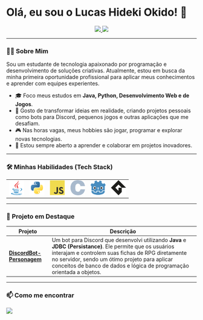 # Olá, eu sou o Lucas Hideki Okido! 👋

<p align="center">
  <a href="https://github.com/LucasPennacchi">
    <img src="https://github-readme-stats.vercel.app/api?username=LucasPennacchi&show_icons=true&theme=dracula&include_all_commits=true&count_private=true"/>
  </a>
  <a href="https://github.com/LucasPennacchi">
    <img src="https://github-readme-stats.vercel.app/api/top-langs/?username=LucasPennacchi&layout=compact&langs_count=7&theme=dracula"/>
  </a>
</p>

---

### 👨‍💻 Sobre Mim

Sou um estudante de tecnologia apaixonado por programação e desenvolvimento de soluções criativas. Atualmente, estou em busca da minha primeira oportunidade profissional para aplicar meus conhecimentos e aprender com equipes experientes.

- 🎓 Foco meus estudos em **Java, Python, Desenvolvimento Web e de Jogos**.
- 🚀 Gosto de transformar ideias em realidade, criando projetos pessoais como bots para Discord, pequenos jogos e outras aplicações que me desafiam.
- 🎮 Nas horas vagas, meus hobbies são jogar, programar e explorar novas tecnologias.
- 🌱 Estou sempre aberto a aprender e colaborar em projetos inovadores.

---

### 🛠️ Minhas Habilidades (Tech Stack)

<table align="center">
  <tr>
    <td align="center">
      <a href="https://www.java.com" target="_blank" rel="noreferrer">
        <img src="https://raw.githubusercontent.com/devicons/devicon/master/icons/java/java-original.svg" alt="java" width="40" height="40"/>
      </a>
    </td>
    <td align="center">
      <a href="https://www.python.org" target="_blank" rel="noreferrer">
        <img src="https://raw.githubusercontent.com/devicons/devicon/master/icons/python/python-original.svg" alt="python" width="40" height="40"/>
      </a>
    </td>
    <td align="center">
      <a href="https://developer.mozilla.org/en-US/docs/Web/JavaScript" target="_blank" rel="noreferrer">
        <img src="https://raw.githubusercontent.com/devicons/devicon/master/icons/javascript/javascript-original.svg" alt="javascript" width="40" height="40"/>
      </a>
    </td>
    <td align="center">
      <a href="https://www.cprogramming.com/" target="_blank" rel="noreferrer">
        <img src="https://raw.githubusercontent.com/devicons/devicon/master/icons/c/c-original.svg" alt="c" width="40" height="40"/>
      </a>
    </td>
     <td align="center">
      <a href="https://godotengine.org/" target="_blank" rel="noreferrer">
        <img src="https://raw.githubusercontent.com/devicons/devicon/master/icons/godot/godot-original.svg" alt="godot" width="40" height="40"/>
      </a>
    </td>
    <td align="center">
      <a href="https://www.yoyogames.com/en/gamemaker" target="_blank" rel="noreferrer">
        <img src="https://raw.githubusercontent.com/devicons/devicon/master/icons/gamemaker/gamemaker-original.svg" alt="gamemaker" width="40" height="40"/>
      </a>
    </td>
  </tr>
</table>

---

### 🚀 Projeto em Destaque

| Projeto | Descrição |
| --- | --- |
| **[DiscordBot-Personagem](https://github.com/LucasPennacchi/DiscordBotPersonagem)** | Um bot para Discord que desenvolvi utilizando **Java** e **JDBC (Persistance)**. Ele permite que os usuários interajam e controlem suas fichas de RPG diretamente no servidor, sendo um ótimo projeto para aplicar conceitos de banco de dados e lógica de programação orientada a objetos. |

---

### 📫 Como me encontrar

<p align="left">
  <a href="https://www.linkedin.com/in/lucas-okido-45361a262/" target="_blank">
    <img src="https://img.shields.io/badge/-LinkedIn-%230077B5?style=for-the-badge&logo=linkedin&logoColor=white" target="_blank">
  </a>
</p>
